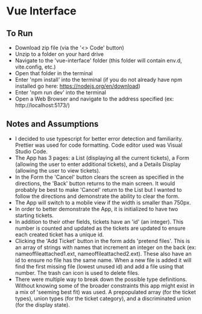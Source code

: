# Vue Interface

## To Run
- Download zip file (via the '<> Code' button)
- Unzip to a folder on your hard drive
- Navigate to the 'vue-interface' folder (this folder will contain env.d, vite.config, etc.)
- Open that folder in the terminal
- Enter 'npm install' into the terminal (if you do not already have npm installed go here: https://nodejs.org/en/download)
- Enter 'npm run dev' into the terminal
- Open a Web Browser and navigate to the address specified (ex: http://localhost:5173/)

## Notes and Assumptions
- I decided to use typescript for better error detection and familiarity. Prettier was used for code formatting. Code editor used was Visual Studio Code.
- The App has 3 pages: a List (displaying all the current tickets), a Form (allowing the user to enter additional tickets), and a Details Display (allowing the user to view tickets).
- In the Form the 'Cancel' button clears the screen as specified in the directions, the 'Back' button returns to the main screen. It would probably be best to make 'Cancel' return to the List but I wanted to follow the directions and demonstrate the ability to clear the form.
- The App will switch to a mobile view if the width is smaller than 750px.
- In order to better demonstrate the App, it is initialized to have two starting tickets.
- In addition to their other fields, tickets have an 'id' (an integer). This number is counted and updated as the tickets are updated to ensure each created ticket has a unique id.
- Clicking the 'Add Ticket' button in the form adds 'pretend files'. This is an array of strings with names that increment an integer on the back (ex: nameoffileattached1.ext, nameoffileattached2.ext). These also have an id to ensure no file has the same name. When a new file is added it will find the first missing file (lowest unused id) and add a file using that number. The trash can icon is used to delete files.
- There were multiple way to break down the possible type definitions. Without knowing some of the broader constraints this app might exist in a mix of 'seeming best fit) was used. A prepopulated array (for the ticket types), union types (for the ticket category), and a discriminated union (for the display state).
